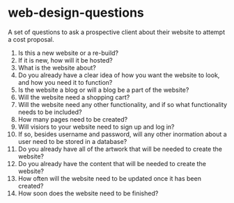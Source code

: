 # web-design-questions
A set of questions to ask a prospective client about their website to attempt a cost proposal.

<ol>
<li>Is this a new website or a re-build?</li>

<li>If it is new, how will it be hosted?</li>

<li>What is the website about?</li>

<li>Do you already have a clear idea of how you want the website to look, and how you need it to function?</li>

<li>Is the website a blog or will a blog be a part of the website?</li>

<li>Will the website need a shopping cart?</li>
<li>Will the website need any other functionality, and if so what functionality needs to be included?</li>
<li>How many pages need to be created?</li>
<li>Will visiors to your website need to sign up and log in?</li>
<li>If so, besides username and password, will any other inormation about a user need to be stored in a database?</li>
<li>Do you already have all of the artwork that will be needed to create the website?</li>
<li>Do you already have the content that will be needed to create the website?</li>
<li>How often will the website need to be updated once it has been created?</li>
<li>How soon does the website need to be finished?</li>
</ul>
